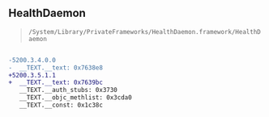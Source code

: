 ## HealthDaemon

> `/System/Library/PrivateFrameworks/HealthDaemon.framework/HealthDaemon`

```diff

-5200.3.4.0.0
-  __TEXT.__text: 0x7638e8
+5200.3.5.1.1
+  __TEXT.__text: 0x7639bc
   __TEXT.__auth_stubs: 0x3730
   __TEXT.__objc_methlist: 0x3cda0
   __TEXT.__const: 0x1c38c

```
